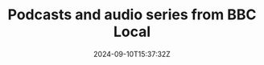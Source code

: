 ---
title: "Podcasts and audio series from BBC Local"
date: 2024-09-10T15:37:32Z
type: link
weight: 2

thumbnail: "/img/thumbnail/localpodcasts.jpg"
link: "https://www.bbc.co.uk/programmes/p086lk9d"
---